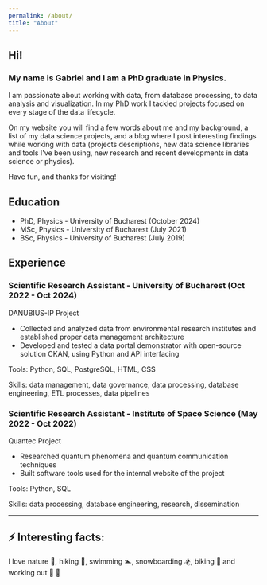 ```yaml
---
permalink: /about/
title: "About"
---
```


## Hi!

### My name is Gabriel and I am a PhD graduate in Physics.

I am passionate about working with data, from database processing, to data analysis and visualization. In my PhD work I tackled projects focused on every stage of the data lifecycle.

On my website you will find a few words about me and my background, a list of my data science projects, and a blog where I post interesting findings while working with data (projects descriptions, new data science libraries and tools I've been using, new research and recent developments in data science or physics).

Have fun, and thanks for visiting! 


## Education

- PhD, Physics - University of Bucharest (October 2024)
- MSc, Physics - University of Bucharest (July 2021)
- BSc, Physics - University of Bucharest (July 2019)

## Experience

### Scientific Research Assistant - University of Bucharest   (Oct 2022 - Oct 2024)

DANUBIUS-IP Project
- Collected and analyzed data from environmental research institutes and established proper data management architecture
- Developed and tested a data portal demonstrator with open-source solution CKAN, using Python and API interfacing

Tools: Python, SQL, PostgreSQL, HTML, CSS 

Skills: data management, data governance, data processing, database engineering, ETL processes, data pipelines


### Scientific Research Assistant - Institute of Space Science (May 2022 - Oct 2022)
Quantec Project
- Researched quantum phenomena and quantum communication techniques
- Built software tools used for the internal website of the project

Tools: Python, SQL

Skills: data processing, database engineering, research, dissemination


---
## ⚡ Interesting facts: 
I love nature 🌲, hiking 🗻, swimming 🏊, snowboarding 🏂, biking 🚴 and working out 🏃 💪